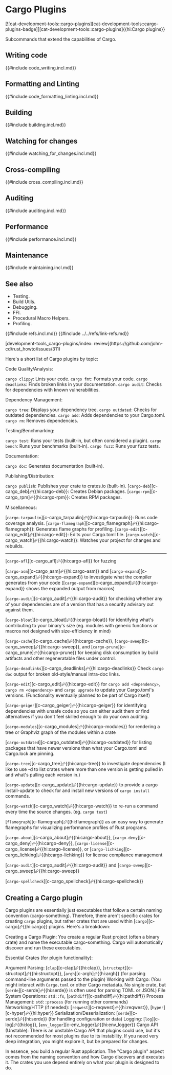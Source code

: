 # Cargo Plugins

[![cat-development-tools::cargo-plugins][cat-development-tools::cargo-plugins-badge]][cat-development-tools::cargo-plugins]{{hi:Cargo plugins}}

Subcommands that extend the capabilities of Cargo.

## Writing code

{{#include code_writing.incl.md}}

## Formatting and Linting

{{#include code_formatting_linting.incl.md}}

## Building

{{#include building.incl.md}}

## Watching for changes

{{#include watching_for_changes.incl.md}}

## Cross-compiling

{{#include cross_compiling.incl.md}}

## Auditing

{{#include auditing.incl.md}}

## Performance

{{#include performance.incl.md}}

## Maintenance

{{#include maintaining.incl.md}}

## See also

- Testing.
- Build Utils.
- Debugging.
- FFI.
- Procedural Macro Helpers.
- Profiling.

{{#include refs.incl.md}}
{{#include ../../refs/link-refs.md}}

<div class="hidden">
[development-tools_cargo-plugins/index: review](https://github.com/john-cd/rust_howto/issues/311)

Here's a short list of Cargo plugins by topic:

Code Quality/Analysis:

`cargo clippy`: Lints your code.
`cargo fmt`: Formats your code.
`cargo deadlinks`: Finds broken links in your documentation.
`cargo audit`: Checks for dependencies with known vulnerabilities.

Dependency Management:

`cargo tree`: Displays your dependency tree.
`cargo outdated`: Checks for outdated dependencies.
`cargo add`: Adds dependencies to your Cargo.toml.
`cargo rm`: Removes dependencies.

Testing/Benchmarking:

`cargo test`: Runs your tests (built-in, but often considered a plugin).
`cargo bench`: Runs your benchmarks (built-in).
`cargo fuzz`: Runs your fuzz tests.

Documentation:

`cargo doc`: Generates documentation (built-in).

Publishing/Distribution:

`cargo publish`: Publishes your crate to crates.io (built-in).
[`cargo-deb`][c-cargo_deb]⮳{{hi:cargo-deb}}: Creates Debian packages.
[`cargo-rpm`][c-cargo_rpm]⮳{{hi:cargo-rpm}}: Creates RPM packages.

Miscellaneous:

[`cargo-tarpaulin`][c-cargo_tarpaulin]⮳{{hi:cargo-tarpaulin}}: Runs code coverage analysis.
[`cargo-flamegraph`][c-cargo_flamegraph]⮳{{hi:cargo-flamegraph}}: Generates flame graphs for profiling.
[`cargo-edit`][c-cargo_edit]⮳{{hi:cargo-edit}}: Edits your Cargo.toml file.
[`cargo-watch`][c-cargo_watch]⮳{{hi:cargo-watch}}: Watches your project for changes and rebuilds.

---

[`cargo-afl`][c-cargo_afl]⮳{{hi:cargo-afl}} for fuzzing

[`cargo-asm`][c-cargo_asm]⮳{{hi:cargo-asm}} and [`cargo-expand`][c-cargo_expand]⮳{{hi:cargo-expand}} to investigate what the compiler generates from your code ([`cargo-expand`][c-cargo_expand]⮳{{hi:cargo-expand}} shows the expanded output from macros)

[`cargo-audit`][c-cargo_audit]⮳{{hi:cargo-audit}} for checking whether any of your dependencies are of a version that has a security advisory out against them.

[`cargo-bloat`][c-cargo_bloat]⮳{{hi:cargo-bloat}} for identifying what's contributing to your binary's size (eg. modules with generic functions or macros not designed with size-efficiency in mind)

[`cargo-cache`][c-cargo_cache]⮳{{hi:cargo-cache}}, [`cargo-sweep`][c-cargo_sweep]⮳{{hi:cargo-sweep}}, and [`cargo-prune`][c-cargo_prune]⮳{{hi:cargo-prune}} for keeping disk consumption by build artifacts and other regeneratable files under control.

[`cargo-deadlinks`][c-cargo_deadlinks]⮳{{hi:cargo-deadlinks}} Check `cargo doc` output for broken old-style/manual intra-doc links.

[`cargo-edit`][c-cargo_edit]⮳{{hi:cargo-edit}} for `cargo add <dependency>`, `cargo rm <dependency>` and `cargo upgrade` to update your Cargo.toml's versions. (Functionality eventually planned to be part of Cargo itself)

[`cargo-geiger`][c-cargo_geiger]⮳{{hi:cargo-geiger}} for identifying dependencies with unsafe code so you can either audit them or find alternatives if you don't feel skilled enough to do your own auditing.

[`cargo-modules`][c-cargo_modules]⮳{{hi:cargo-modules}} for rendering a tree or Graphviz graph of the modules within a crate

[`cargo-outdated`][c-cargo_outdated]⮳{{hi:cargo-outdated}} for listing packages that have newer versions than what your Cargo.toml and Cargo.lock are pinning.

[`cargo-tree`][c-cargo_tree]⮳{{hi:cargo-tree}} to investigate dependencies (I like to use -d to list crates where more than one version is getting pulled in and what's pulling each version in.)

[`cargo-update`][c-cargo_update]⮳{{hi:cargo-update}} to provide a cargo install-update to check for and install new versions of `cargo install` commands.

[`cargo-watch`][c-cargo_watch]⮳{{hi:cargo-watch}} to re-run a command every time the source changes. (eg. `cargo test`)

[`flamegraph`][c-flamegraph]⮳{{hi:flamegraph}} as an easy way to generate flamegraphs for visualizing performance profiles of Rust programs.

[`cargo-about`][c-cargo_about]⮳{{hi:cargo-about}}, [`cargo-deny`][c-cargo_deny]⮳{{hi:cargo-deny}}, [`cargo-license`][c-cargo_license]⮳{{hi:cargo-license}}, or [`cargo-lichking`][c-cargo_lichking]⮳{{hi:cargo-lichking}} for license compliance management

[`cargo-audit`][c-cargo_audit]⮳{{hi:cargo-audit}} and [`cargo-sweep`][c-cargo_sweep]⮳{{hi:cargo-sweep}}

[`cargo-spellcheck`][c-cargo_spellcheck]⮳{{hi:cargo-spellcheck}}

## Creating a Cargo plugin

Cargo plugins are essentially just executables that follow a certain naming convention (cargo-something). Therefore, there aren't specific crates for creating `cargo` plugins, but rather crates that are used within [`cargo`][c-cargo]⮳{{hi:cargo}} plugins. Here's a breakdown:

Creating a Cargo Plugin: You create a regular Rust project (often a binary crate) and name the executable cargo-something. Cargo will automatically discover and run these executables.

Essential Crates (for plugin functionality):

Argument Parsing: [`clap`][c-clap]⮳{{hi:clap}}, [`structopt`][c-structopt]⮳{{hi:structopt}}, [`argh`][c-argh]⮳{{hi:argh}} (for parsing command-line arguments passed to the plugin)
Working with Cargo: (You might interact with `Cargo.toml` or other Cargo metadata. No single crate, but [`serde`][c-serde]⮳{{hi:serde}} is often used for parsing TOML or JSON.)
File System Operations: `std::fs`, [`pathdiff`][c-pathdiff]⮳{{hi:pathdiff}}
Process Management: `std::process` (for running other commands)
Networking/HTTP (if needed): [`reqwest`][c-reqwest]⮳{{hi:reqwest}}, [`hyper`][c-hyper]⮳{{hi:hyper}}
Serialization/Deserialization: [`serde`][c-serde]⮳{{hi:serde}} (for handling configuration or data)
Logging: [`log`][c-log]⮳{{hi:log}}, [`env_logger`][c-env_logger]⮳{{hi:env_logger}}
Cargo API (Unstable): There is an unstable Cargo API that plugins could use, but it's not recommended for most plugins due to its instability. If you need very deep integration, you might explore it, but be prepared for changes.

In essence, you build a regular Rust application. The "Cargo plugin" aspect comes from the naming convention and how Cargo discovers and executes it. The crates you use depend entirely on what your plugin is designed to do.

</div>

